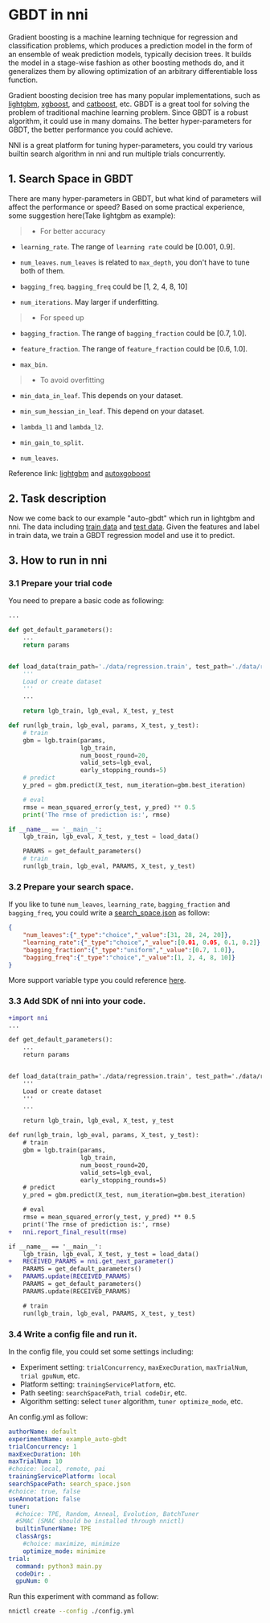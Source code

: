 # GBDT in nni
Gradient boosting is a machine learning technique for regression and classification problems, which produces a prediction model in the form of an ensemble of weak prediction models, typically decision trees. It builds the model in a stage-wise fashion as other boosting methods do, and it generalizes them by allowing optimization of an arbitrary differentiable loss function.

Gradient boosting decision tree has many popular implementations, such as [lightgbm](https://github.com/Microsoft/LightGBM), [xgboost](https://github.com/dmlc/xgboost), and [catboost](https://github.com/catboost/catboost), etc. GBDT is a great tool for solving the problem of traditional machine learning problem. Since GBDT is a robust algorithm, it could use in many domains. The better hyper-parameters for GBDT, the better performance you could achieve.

NNI is a great platform for tuning hyper-parameters, you could try various builtin search algorithm in nni and run multiple trials concurrently.

## 1. Search Space in GBDT
There are many hyper-parameters in GBDT, but what kind of parameters will affect the performance or speed? Based on some practical experience, some suggestion here(Take lightgbm as example):

> * For better accuracy
* `learning_rate`. The range of `learning rate` could be [0.001, 0.9].

* `num_leaves`. `num_leaves` is related to `max_depth`, you don't have to tune both of them.

* `bagging_freq`. `bagging_freq` could be [1, 2, 4, 8, 10]

* `num_iterations`. May larger if underfitting.

> * For speed up
* `bagging_fraction`. The range of `bagging_fraction` could be [0.7, 1.0].

* `feature_fraction`. The range of `feature_fraction` could be [0.6, 1.0].

* `max_bin`.

> * To avoid overfitting
* `min_data_in_leaf`. This depends on your dataset.

* `min_sum_hessian_in_leaf`. This depend on your dataset.

* `lambda_l1` and `lambda_l2`.

* `min_gain_to_split`.

* `num_leaves`.

Reference link:
[lightgbm](https://lightgbm.readthedocs.io/en/latest/Parameters-Tuning.html) and [autoxgoboost](https://github.com/ja-thomas/autoxgboost/blob/master/poster_2018.pdf)

## 2. Task description
Now we come back to our example "auto-gbdt" which run in lightgbm and nni. The data including [train data](https://github.com/Microsoft/nni/blob/master/examples/trials/auto-gbdt/data/regression.train) and [test data](https://github.com/Microsoft/nni/blob/master/examples/trials/auto-gbdt/data/regression.train).
Given the features and label in train data, we train a GBDT regression model and use it to predict.

## 3. How to run in nni

### 3.1 Prepare your trial code

You need to prepare a basic code as following:

```python
...

def get_default_parameters():
    ...
    return params


def load_data(train_path='./data/regression.train', test_path='./data/regression.test'):
    '''
    Load or create dataset
    '''
    ...

    return lgb_train, lgb_eval, X_test, y_test

def run(lgb_train, lgb_eval, params, X_test, y_test):
    # train
    gbm = lgb.train(params,
                    lgb_train,
                    num_boost_round=20,
                    valid_sets=lgb_eval,
                    early_stopping_rounds=5)
    # predict
    y_pred = gbm.predict(X_test, num_iteration=gbm.best_iteration)

    # eval
    rmse = mean_squared_error(y_test, y_pred) ** 0.5
    print('The rmse of prediction is:', rmse)

if __name__ == '__main__':
    lgb_train, lgb_eval, X_test, y_test = load_data()

    PARAMS = get_default_parameters()
    # train
    run(lgb_train, lgb_eval, PARAMS, X_test, y_test)
```

### 3.2 Prepare your search space.
If you like to tune `num_leaves`, `learning_rate`, `bagging_fraction` and `bagging_freq`, you could write a [search_space.json](https://github.com/Microsoft/nni/blob/master/examples/trials/auto-gbdt/search_space.json) as follow:

```json
{
    "num_leaves":{"_type":"choice","_value":[31, 28, 24, 20]},
    "learning_rate":{"_type":"choice","_value":[0.01, 0.05, 0.1, 0.2]},
    "bagging_fraction":{"_type":"uniform","_value":[0.7, 1.0]},
    "bagging_freq":{"_type":"choice","_value":[1, 2, 4, 8, 10]}
}
```

More support variable type you could reference [here](SearchSpaceSpec.md).

### 3.3 Add SDK of nni into your code.

```diff
+import nni
...

def get_default_parameters():
    ...
    return params


def load_data(train_path='./data/regression.train', test_path='./data/regression.test'):
    '''
    Load or create dataset
    '''
    ...

    return lgb_train, lgb_eval, X_test, y_test

def run(lgb_train, lgb_eval, params, X_test, y_test):
    # train
    gbm = lgb.train(params,
                    lgb_train,
                    num_boost_round=20,
                    valid_sets=lgb_eval,
                    early_stopping_rounds=5)
    # predict
    y_pred = gbm.predict(X_test, num_iteration=gbm.best_iteration)

    # eval
    rmse = mean_squared_error(y_test, y_pred) ** 0.5
    print('The rmse of prediction is:', rmse)
+   nni.report_final_result(rmse)

if __name__ == '__main__':
    lgb_train, lgb_eval, X_test, y_test = load_data()
+   RECEIVED_PARAMS = nni.get_next_parameter()
    PARAMS = get_default_parameters()
+   PARAMS.update(RECEIVED_PARAMS)
    PARAMS = get_default_parameters()
    PARAMS.update(RECEIVED_PARAMS)

    # train
    run(lgb_train, lgb_eval, PARAMS, X_test, y_test)
```

### 3.4 Write a config file and run it.

In the config file, you could set some settings including:

* Experiment setting: `trialConcurrency`, `maxExecDuration`, `maxTrialNum`, `trial gpuNum`, etc.
* Platform setting: `trainingServicePlatform`, etc.
* Path seeting: `searchSpacePath`, `trial codeDir`, etc.
* Algorithm setting: select `tuner` algorithm, `tuner optimize_mode`, etc.

An config.yml as follow:

```yaml
authorName: default
experimentName: example_auto-gbdt
trialConcurrency: 1
maxExecDuration: 10h
maxTrialNum: 10
#choice: local, remote, pai
trainingServicePlatform: local
searchSpacePath: search_space.json
#choice: true, false
useAnnotation: false
tuner:
  #choice: TPE, Random, Anneal, Evolution, BatchTuner
  #SMAC (SMAC should be installed through nnictl)
  builtinTunerName: TPE
  classArgs:
    #choice: maximize, minimize
    optimize_mode: minimize
trial:
  command: python3 main.py
  codeDir: .
  gpuNum: 0
```

Run this experiment with command as follow:

```bash
nnictl create --config ./config.yml
```